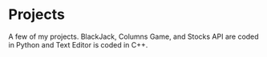 # Projects
A few of my projects. BlackJack, Columns Game, and Stocks API are coded in Python and Text Editor is coded in C++.
